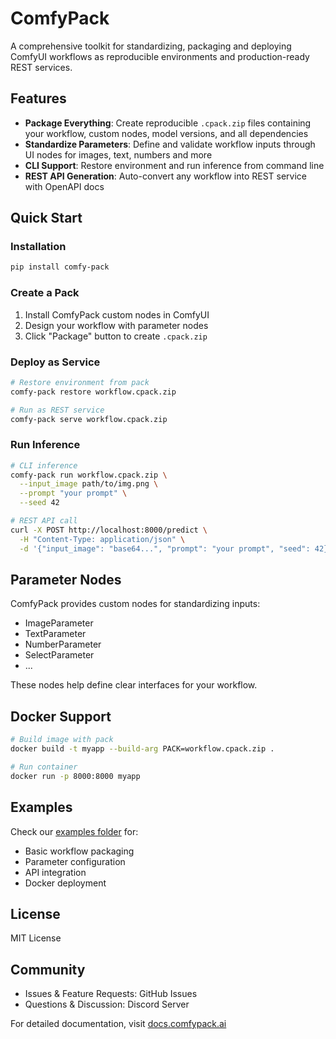 # ComfyPack

A comprehensive toolkit for standardizing, packaging and deploying ComfyUI workflows as reproducible environments and production-ready REST services.

## Features
- **Package Everything**: Create reproducible `.cpack.zip` files containing your workflow, custom nodes, model versions, and all dependencies
- **Standardize Parameters**: Define and validate workflow inputs through UI nodes for images, text, numbers and more
- **CLI Support**: Restore environment and run inference from command line
- **REST API Generation**: Auto-convert any workflow into REST service with OpenAPI docs

## Quick Start

### Installation
```bash
pip install comfy-pack
```

### Create a Pack
1. Install ComfyPack custom nodes in ComfyUI
2. Design your workflow with parameter nodes
3. Click "Package" button to create `.cpack.zip`

### Deploy as Service
```bash
# Restore environment from pack
comfy-pack restore workflow.cpack.zip

# Run as REST service
comfy-pack serve workflow.cpack.zip
```

### Run Inference
```bash
# CLI inference
comfy-pack run workflow.cpack.zip \
  --input_image path/to/img.png \
  --prompt "your prompt" \
  --seed 42

# REST API call
curl -X POST http://localhost:8000/predict \
  -H "Content-Type: application/json" \
  -d '{"input_image": "base64...", "prompt": "your prompt", "seed": 42}'
```

## Parameter Nodes

ComfyPack provides custom nodes for standardizing inputs:
- ImageParameter
- TextParameter  
- NumberParameter
- SelectParameter
- ...

These nodes help define clear interfaces for your workflow.

## Docker Support

```bash
# Build image with pack
docker build -t myapp --build-arg PACK=workflow.cpack.zip .

# Run container
docker run -p 8000:8000 myapp
```

## Examples

Check our [examples folder](examples/) for:
- Basic workflow packaging
- Parameter configuration
- API integration
- Docker deployment

## License
MIT License

## Community
- Issues & Feature Requests: GitHub Issues
- Questions & Discussion: Discord Server

For detailed documentation, visit [docs.comfypack.ai](https://docs.comfypack.ai)
